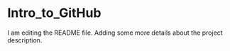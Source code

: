 # Intro_to_GitHub
I am editing the README file. Adding some more details about the project description.
